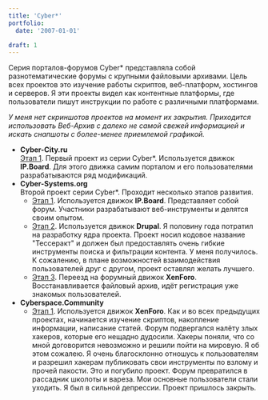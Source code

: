 ```yaml
---
title: 'Cyber*'
portfolio:
  date: '2007-01-01'

draft: 1
---
```


Серия порталов-форумов Cyber* представляла собой разнотематические форумы с крупными файловыми архивами. Цель всех проектов это изучение работы скриптов, веб-платформ, хостингов и серверов. Я эти проекты видел как контентные платформы, где пользователи пишут инструкции по работе с различными платформами.

*У меня нет скриншотов проектов на момент их закрытия. Приходится использовать Веб-Архив с далеко не самой свежей информацией и искать снапшоты с более-менее приемлемой графикой.*

<!--more-->

- **Cyber-City.ru**  
  [Этап 1](https://web.archive.org/web/20090504214616/http://cyber-city.ru/). Первый проект из серии Cyber*. Используется движок **IP.Board**. Для этого движка самим порталом и его пользователями разрабатываются ряд модификаций.
- **Cyber-Systems.org**  
  Второй проект серии Cyber*. Проходит несколько этапов развития.
  - [Этап 1](https://web.archive.org/web/20130115061154/http://cyber-systems.org/). Используется движок **IP.Board**. Представляет собой форум. Участники разрабатывают веб-инструменты и делятся своим опытом.
  - [Этап 2](https://web.archive.org/web/20140207233231/http://cyber-systems.org/). Используется движок **Drupal**. Я половину года потратил на разработку ядра проекта. Проект носил кодовое название "Тессеракт" и должен был предоставлять очень гибкие инструменты поиска и фильтрации контента. У меня получилось. К сожалению, в плане возможностей взаимодействия пользователей друг с другом, проект оставлял желать лучшего.
  - [Этап 3](https://web.archive.org/web/20140517035353/http://cyber-systems.org/). Переезд на форумный движок **XenForo**. Восстанавливается файловый архив, идёт регистрация уже знакомых пользователей.
- **Cyberspace.Community**  
  - [Этап 1](https://web.archive.org/web/20160214085757/https://cyberspace.community/). Используется движок **XenForo**. Как и во всех предыдущих проектах, начинается изучение скриптов, накопление информации, написание статей. Форум подвергался налёту злых хакеров, которые его нещадно дудосили. Хакеры поняли, что со мной договорится невозможно и решили пойти на мировую. Я об этом сожалею. Я очень благосклонно отношусь к пользователям и разрешил хакерам публиковать свои инструменты по взлому и прочей пакости. Это и погубило проект. Форум превратился в рассадник школоты и вареза. Мои основные пользователи стали уходить. Я был в сильной депрессии. Проект пришлось закрыть.

